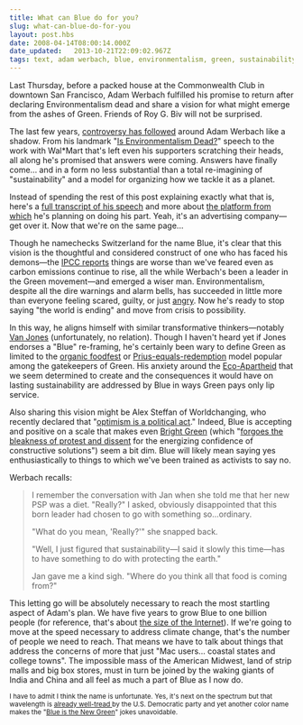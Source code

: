 ```yaml
---
title: What can Blue do for you?
slug: what-can-blue-do-for-you
layout: post.hbs
date: 2008-04-14T08:00:14.000Z
date_updated:   2013-10-21T22:09:02.967Z
tags: text, adam werbach, blue, environmentalism, green, sustainability, van jones
---
```


Last Thursday, before a packed house at the Commonwealth Club in downtown San Francisco, Adam Werbach fulfilled his promise to return after declaring Environmentalism dead and share a vision for what might emerge from the ashes of Green. Friends of Roy G. Biv will not be surprised.<!--more-->

The last few years, <a href="http://www.sunshocked.com/stanifesto/archives/the-dark-territory-between-hypocrisy-and-irrelevance/">controversy has followed</a> around Adam Werbach like a shadow. From his landmark "<a href="http://www.grist.org/news/maindish/2005/01/13/werbach-reprint/">Is Environmentalism Dead?</a>" speech to the work with Wal*Mart that's left even his supporters scratching their heads, all along he's promised that answers were coming. Answers have finally come... and in a form no less substantial than a total re-imagining of "sustainability" and a model for organizing how we tackle it as a planet.

Instead of spending the rest of this post explaining exactly what that is, here's a <a href="http://www.saatchis.com/birthofblue/">full transcript of his speech</a> and more about <a href="http://www.saatchis.com/">the platform from which</a> he's planning on doing his part. Yeah, it's an advertising company&mdash;get over it. Now that we're on the same page...

Though he namechecks Switzerland for the name Blue, it's clear that this vision is the thoughtful and considered construct of one who has faced his demons&mdash;the <a href="http://www.sunshocked.com/stanifesto/archives/survival-bowl/">IPCC reports</a> things are worse than we've feared even as carbon emissions continue to rise, all the while Werbach's been a leader in the Green movement&mdash;and emerged a wiser man. Environmentalism, despite all the dire warnings and alarm bells, has succeeded in little more than everyone feeling scared, guilty, or just <a href="http://www.fuh2.com/">angry</a>. Now he's ready to stop saying "the world is ending" and move from crisis to possibility.

In this way, he aligns himself with similar transformative thinkers&mdash;notably <a href="http://www.goodmagazine.com/section/Portraits/black_and_green">Van Jones</a> (unfortunately, no relation). Though I haven't heard yet if Jones endorses a "Blue" re-framing, he's certainly been wary to define Green as limited to the <a href="http://stuffwhitepeoplelike.wordpress.com/2008/01/19/6-organic-food/">organic foodfest</a> or <a href="http://stuffwhitepeoplelike.wordpress.com/2008/02/07/60-toyota-prius/">Prius-equals-redemption</a> model popular among the gatekeepers of Green. His anxiety around the <a href="http://www.ellabakercenter.org/page.php?pageid=29&contentid=27">Eco-Apartheid</a> that we seem determined to create and the consequences it would have on lasting sustainability are addressed by Blue in ways Green pays only lip service.

Also sharing this vision might be Alex Steffan of Worldchanging, who recently declared that "<a href="http://www.worldchanging.com/archives/007919.html">optimism is a political act</a>." Indeed, Blue is accepting and positive on a scale that makes even <a href="http://www.wie.org/j38/bright-green.asp?page=1">Bright Green</a> (which "<a href="http://en.wikipedia.org/wiki/Bright_green_environmentalism">forgoes the bleakness of protest and dissent</a> for the energizing confidence of constructive solutions") seem a bit dim. Blue will likely mean saying yes enthusiastically to things to which we've been trained as activists to say no.

Werbach recalls:

<blockquote>
I remember the conversation with Jan when she told me that her new PSP was a diet. "Really?" I asked, obviously disappointed that this born leader had chosen to go with something so...ordinary.

"What do you mean, 'Really?'" she snapped back.

"Well, I just figured that sustainability—I said it slowly this time—has to have something to do with protecting the earth."

Jan gave me a kind sigh. "Where do you think all that food is coming from?"</blockquote>

This letting go will be absolutely necessary to reach the most startling aspect of Adam's plan. We have five years to grow Blue to one billion people (for reference, that's about <a href="http://www.useit.com/alertbox/internet_growth.html">the size of the Internet</a>). If we're going to move at the speed necessary to address climate change, that's the number of people we need to reach. That means we have to talk about things that address the concerns of more that just "Mac users... coastal states and college towns". The impossible mass of the American Midwest, land of strip malls and big box stores, must in turn be joined by the waking giants of India and China and all feel as much a part of Blue as I now do.

<small>I have to admit I think the name is unfortunate. Yes, it's next on the spectrum but that wavelength is <a href="http://en.wikipedia.org/wiki/Red_states_and_blue_states">already well-tread </a>by the U.S. Democratic party and yet another color name makes the "<a href="http://en.wikipedia.org/wiki/The_new_black">Blue is the New Green</a>" jokes unavoidable.</small>
